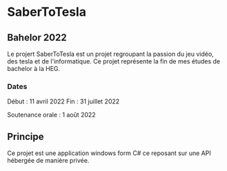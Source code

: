 # SaberToTesla

## Bahelor 2022
Le projert SaberToTesla est un projet regroupant la passion du jeu vidéo, des tesla et de l'informatique. Ce projet représente la fin de mes études de bachelor à la HEG. 

### Dates
Début : 11 avril 2022
Fin : 31 juillet 2022

Soutenance orale : 1 août 2022

## Principe
Ce projet est une application windows form C# ce reposant sur une API hébergée de manière privée. 
